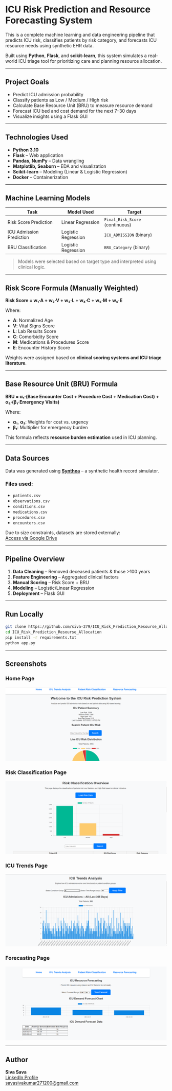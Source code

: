 # ICU Risk Prediction and Resource Forecasting System

This is a complete machine learning and data engineering pipeline that predicts ICU risk, classifies patients by risk category, and forecasts ICU resource needs using synthetic EHR data.

Built using **Python**, **Flask**, and **scikit-learn**, this system simulates a real-world ICU triage tool for prioritizing care and planning resource allocation.

---

## Project Goals

- Predict ICU admission probability
- Classify patients as Low / Medium / High risk
- Calculate Base Resource Unit (BRU) to measure resource demand
- Forecast ICU bed and cost demand for the next 7–30 days
- Visualize insights using a Flask GUI

---

## Technologies Used

- **Python 3.10**
- **Flask** – Web application
- **Pandas, NumPy** – Data wrangling
- **Matplotlib, Seaborn** – EDA and visualization
- **Scikit-learn** – Modeling (Linear & Logistic Regression)
- **Docker** – Containerization

---

## Machine Learning Models

| Task                      | Model Used           | Target            |
|---------------------------|----------------------|-------------------|
| Risk Score Prediction     | Linear Regression     | `Final_Risk_Score` (continuous) |
| ICU Admission Prediction  | Logistic Regression   | `ICU_ADMISSION` (binary) |
| BRU Classification        | Logistic Regression   | `BRU_Category` (binary) |

> Models were selected based on target type and interpreted using clinical logic.

---

## Risk Score Formula (Manually Weighted)

**Risk Score = w₁·A + w₂·V + w₃·L + w₄·C + w₅·M + w₆·E**

Where:
- **A**: Normalized Age  
- **V**: Vital Signs Score  
- **L**: Lab Results Score  
- **C**: Comorbidity Score  
- **M**: Medications & Procedures Score  
- **E**: Encounter History Score

Weights were assigned based on **clinical scoring systems and ICU triage literature**.

---

## Base Resource Unit (BRU) Formula

**BRU = α₁·(Base Encounter Cost + Procedure Cost + Medication Cost) + α₂·(β₁·Emergency Visits)**

Where:
- **α₁**, **α₂**: Weights for cost vs. urgency  
- **β₁**: Multiplier for emergency burden

This formula reflects **resource burden estimation** used in ICU planning.

---

## Data Sources

Data was generated using **[Synthea](https://synthetichealth.github.io/synthea/)** – a synthetic health record simulator.

### Files used:

- `patients.csv`
- `observations.csv`
- `conditions.csv`
- `medications.csv`
- `procedures.csv`
- `encounters.csv`

Due to size constraints, datasets are stored externally:  
[Access via Google Drive](https://drive.google.com/drive/folders/1fzN-hZqPjJudntMW8kggDMrAHszBdNim?usp=drive_link)

---

## Pipeline Overview

1. **Data Cleaning** – Removed deceased patients & those >100 years
2. **Feature Engineering** – Aggregated clinical factors
3. **Manual Scoring** – Risk Score + BRU
4. **Modeling** – Logistic/Linear Regression
5. **Deployment** – Flask GUI

---

## Run Locally

```bash
git clone https://github.com/siva-279/ICU_Risk_Prediction_Resourse_Allocation.git
cd ICU_Risk_Prediction_Resourse_Allocation
pip install -r requirements.txt
python app.py
```

---

## Screenshots

### Home Page  
![Home Page](https://raw.githubusercontent.com/siva-279/ICU_Risk_Prediction_Resourse_Allocation/main/screenshots/Home.png)

### Risk Classification Page  
![Risk Classification](https://raw.githubusercontent.com/siva-279/ICU_Risk_Prediction_Resourse_Allocation/main/screenshots/Risk_Classification.png)

### ICU Trends Page  
![ICU Trends](https://raw.githubusercontent.com/siva-279/ICU_Risk_Prediction_Resourse_Allocation/main/screenshots/ICU_Trends.png)

### Forecasting Page  
![Forecasting](https://raw.githubusercontent.com/siva-279/ICU_Risk_Prediction_Resourse_Allocation/main/screenshots/Resourse_Forecasting.png)

---

## Author

**Siva Sava**  
[LinkedIn Profile](https://www.linkedin.com/in/sivasava)  
[savasivakumar271200@gmail.com](mailto:savasivakumar271200@gmail.com)
